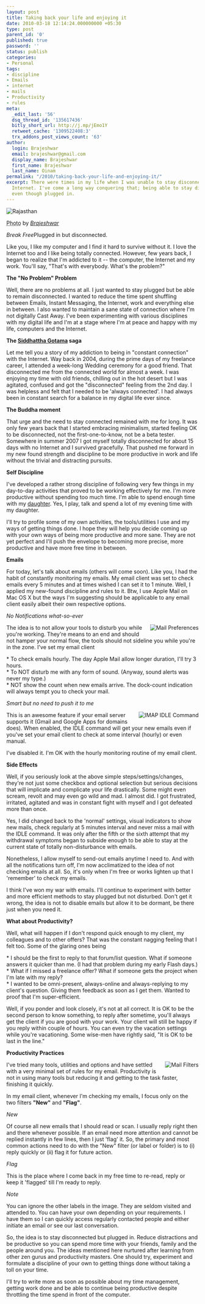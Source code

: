 ```yaml
---
layout: post
title: Taking back your life and enjoying it
date: 2010-03-18 12:14:24.000000000 +05:30
type: post
parent_id: '0'
published: true
password: ''
status: publish
categories:
- Personal
tags:
- discipline
- Emails
- internet
- mails
- Productivity
- rules
meta:
  _edit_last: '56'
  dsq_thread_id: '135617436'
  bitly_short_url: http://j.mp/jEmo1Y
  retweet_cache: '1309522408:3'
  trx_addons_post_views_count: '63'
author:
  login: Brajeshwar
  email: brajeshwar@gmail.com
  display_name: Brajeshwar
  first_name: Brajeshwar
  last_name: Oinam
permalink: "/2010/taking-back-your-life-and-enjoying-it/"
excerpt: There were times in my life when I was unable to stay disconnected from the
  Internet. I've come a long way conquering that; being able to stay disconnected
  even though plugged in.
---
```

<div class="figure"><img src="/static/2010/03/brajeshwar-rajasthan.jpg" alt="Rajasthan" />
<p class="credit"><abbr class="type" title="Photograph">Photo</abbr> by <cite><a href="http://www.flickr.com/photos/brajeshwar/113603876/">Brajeshwar</a></cite></p>
<p class="caption"><em class="title">Break Free</em>Plugged in but disconnected.</p>
</div>
<p><!--more--></p>
<p>Like you, I like my computer and I find it hard to survive without it. I love the Internet too and I like being totally connected. However, few years back, I began to realize that I'm addicted to it -- the computer, the Internet and my work. You'll say, "That's with everybody. What's the problem?"</p>
<p><strong>The "No Problem" Problem</strong></p>
<p>Well, there are no problems at all. I just wanted to stay plugged but be able to remain disconnected. I wanted to reduce the time spent shuffling between Emails, Instant Messaging, the Internet, work and everything else in between. I also wanted to maintain a sane state of connection where I'm not digitally Cast Away. I've been experimenting with various disciplines with my digital life and I'm at a stage where I'm at peace and happy with my life, computers and the Internet.</p>
<p><strong>The <a href="http://en.wikipedia.org/wiki/Gautama_Buddha">Siddhattha Gotama</a> saga</strong></p>
<p>Let me tell you a story of my addiction to being in "constant connection" with the Internet. Way back in 2004, during the prime days of my freelance career, I attended a week-long Wedding ceremony for a good friend. That disconnected me from the connected world for almost a week. I was enjoying my time with old friends, chilling out in the hot desert but I was agitated, confused and got the "disconnected" feeling from the 2nd day. I was helpless and felt that I needed to be 'always connected'. I had always been in constant search for a balance in my digital life ever since.</p>
<p><strong>The Buddha moment</strong></p>
<p>That urge and the need to stay connected remained with me for long. It was only few years back that I started embracing minimalism, started feeling OK to be disconnected, not the first-one-to-know, not be a beta tester. Somewhere in summer 2007 I got myself totally disconnected for about 15 days with no Internet and I survived gracefully. That pushed me forward in my new found strength and discipline to be more productive in work and life without the trivial and distracting pursuits.</p>
<p><strong>Self Discipline</strong></p>
<p>I've developed a rather strong discipline of following very few things in my day-to-day activities that proved to be working effectively for me. I'm more productive without spending too much time. I'm able to spend enough time with my <a href="http://laaija.com/">daughter</a>. Yes, I play, talk and spend a lot of my evening time with my daughter.</p>
<p>I'll try to profile some of my own activities, the tools/utilities I use and my ways of getting things done. I hope they will help you decide coming up with your own ways of being more productive and more sane. They are not yet perfect and I'll push the envelope to becoming more precise, more productive and have more free time in between.</p>
<p><strong>Emails</strong></p>
<p>For today, let's talk about emails (others will come soon). Like you, I had the habit of constantly monitoring my emails. My email client was set to check emails every 5 minutes and at times wished I can set it to 1 minute. Well, I applied my new-found discipline and rules to it. Btw, I use Apple Mail on Mac OS X but the ways I'm suggesting should be applicable to any email client easily albeit their own respective options.</p>
<p><em>No Notifications what-so-ever</em></p>
<p><img src="/static/2010/03/mail-preferences.png" alt="Mail Preferences" style="float: right; border: 0 none; margin: 0 0 1em 1em;" /></p>
<p>The idea is to not allow your tools to disturb you while you're working. They're means to an end and should not hamper your normal flow, the tools should not sideline you while you're in the zone. I've set my email client</p>
<p>* To check emails hourly. The day Apple Mail allow longer duration, I'll try 3 hours.<br />
* To NOT disturb me with any form of sound. (Anyway, sound alerts was never my type.)<br />
* NOT show the count when new emails arrive. The dock-count indication will always tempt you to check your mail.</p>
<p><em>Smart but no need to push it to me</em></p>
<p><img src="/static/2010/03/imap-idle.png" alt="IMAP IDLE Command" style="float: right; border: 0 none; margin: 0 0 1em 1em;" /></p>
<p>This is an awesome feature if your email server supports it (Gmail and Google Apps for domains does). When enabled, the IDLE command will get your new emails even if you've set your email client to check at some interval (hourly) or even manual.</p>
<p>I've disabled it. I'm OK with the hourly monitoring routine of my email client.</p>
<p><strong>Side Effects</strong></p>
<p>Well, if you seriously look at the above simple steps/settings/changes, they're not just some checkbox and optional selection but serious decisions that will implicate and complicate your life drastically. Some might even scream, revolt and may even go wild and mad. I almost did. I got frustrated, irritated, agitated and was in constant fight with myself and I got defeated more than once.</p>
<p>Yes, I did changed back to the 'normal' settings, visual indicators to show new mails, check regularly at 5 minutes interval and never miss a mail with the IDLE command. It was only after the fifth or the sixth attempt that my withdrawal symptoms began to subside enough to be able to stay at the current state of totally non-disturbance with emails.</p>
<p>Nonetheless, I allow myself to send-out emails anytime I need to. And with all the notifications turn off, I'm now acclimatized to the idea of not checking emails at all. So, it's only when I'm free or works lighten up that I 'remember' to check my emails.</p>
<p>I think I've won my war with emails. I'll continue to experiment with better and more efficient methods to stay plugged but not disturbed. Don't get it wrong, the idea is not to disable emails but allow it to be dormant, be there just when you need it.</p>
<p><strong>What about Productivity?</strong></p>
<p>Well, what will happen if I don't respond quick enough to my client, my colleagues and to other offers? That was the constant nagging feeling that I felt too. Some of the glaring ones being</p>
<p>* I should be the first to reply to that forum/list question. What if someone answers it quicker than me. (I had that problem during my early Flash days.)<br />
* What if I missed a freelance offer? What if someone gets the project when I'm late with my reply?<br />
* I wanted to be omni-present, always-online and always-replying to my client's question. Giving them feedback as soon as I get them. Wanted to proof that I'm super-efficient.</p>
<p>Well, if you ponder and look closely, it's not at all correct. It is OK to be the second person to know something, to reply after sometime, you'll always get the client if you are good with your work. Your client will still be happy if you reply within couple of hours. You can even try the vacation settings while you're vacationing. Some wise-men have rightly said, "It is OK to be last in the line."</p>
<p><strong>Productivity Practices</strong></p>
<p><img src="/static/2010/03/mail-filters.png" alt="Mail Filters" style="float: right; border: 0 none; margin: 0 0 1em 1em;" /></p>
<p>I've tried many tools, utilities and options and have settled with a very minimal set of rules for my email. Productivity is not in using many tools but reducing it and getting to the task faster, finishing it quickly.</p>
<p>In my email client, whenever I'm checking my emails, I focus only on the two filters <strong>"New"</strong> and <strong>"Flag"</strong>.</p>
<p><em>New</em></p>
<p>Of course all new emails that I should read or scan. I usually reply right then and there whenever possible. If an email need more attention and cannot be replied instantly in few lines, then I just 'flag' it. So, the primary and most common actions need to do with the "New" filter (or label or folder) is to (i) reply quickly or (ii) flag it for future action.</p>
<p><em>Flag</em></p>
<p>This is the place where I come back in my free time to re-read, reply or keep it 'flagged' till I'm ready to reply.</p>
<p><em>Note</em></p>
<p>You can ignore the other labels in the image. They are seldom visited and attended to. You can have your own depending on your requirements. I have them so I can quickly access regularly contacted people and either initiate an email or see our last conversation.</p>
<p>So, the idea is to stay disconnected but plugged in. Reduce distractions and be productive so you can spend more time with your friends, family and the people around you. The ideas mentioned here nurtured after learning from other zen gurus and productivity masters. One should try, experiment and formulate a discipline of your own to getting things done without taking a toll on your time.</p>
<p>I'll try to write more as soon as possible about my time management, getting work done and be able to continue being productive despite throttling the time spend in front of the computer.</p>
